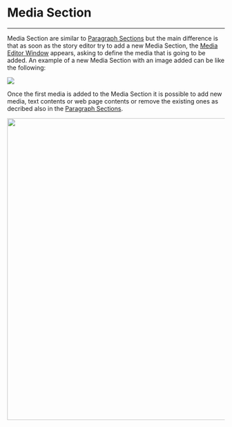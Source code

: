# Media Section
**********************

Media Section are similar to [Paragraph Sections](paragraph-section.md) but the main difference is that as soon as the story editor try to add a new Media Section, the [Media Editor Window](media-editor-window.md) appears, asking to define the media that is going to be added. An example of a new Media Section with an image added can be like the following:

<img src="../img/media-section/media-s.jpg" class="ms-docimage"/>

Once the first media is added to the Media Section it is possible to add new media, text contents or web page contents or remove the existing ones as decribed also in the [Paragraph Sections](paragraph-section.md). 

<img src="../img/media-section/add-content.jpg" class="ms-docimage" width="700px"/>


